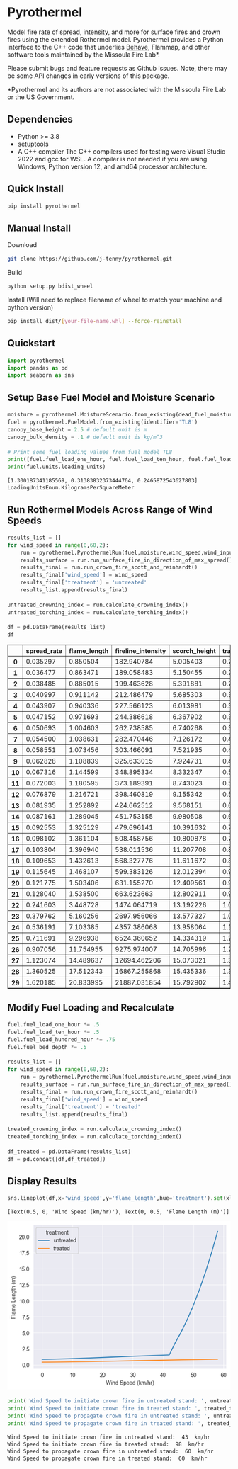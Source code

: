 # Pyrothermel
Model fire rate of spread, intensity, and more for surface fires and crown fires using the extended 
Rothermel model. Pyrothermel provides a Python interface to the C++ code that underlies [Behave](https://github.com/firelab/behave), Flammap, and other 
software tools maintained by the Missoula Fire Lab*.

Please submit bugs and feature requests as Github issues. Note, there may be some API changes in early versions of this package. 

*Pyrothermel and its authors are not associated with the Missoula Fire Lab or the US Government.

## Dependencies
- Python >= 3.8
- setuptools
- A C++ compiler
The C++ compilers used for testing were Visual Studio 2022 and gcc for WSL. 
A compiler is not needed if you are using Windows, Python version 12, and amd64 processor architecture.

## Quick Install
```bash
pip install pyrothermel
```

## Manual Install
Download
```bash
git clone https://github.com/j-tenny/pyrothermel.git
```
Build
```bash
python setup.py bdist_wheel
```
Install (Will need to replace filename of wheel to match your machine and python version)
```bash
pip install dist/[your-file-name.whl] --force-reinstall
```


## Quickstart
```python
import pyrothermel
import pandas as pd
import seaborn as sns
```

## Setup Base Fuel Model and Moisture Scenario


```python
moisture = pyrothermel.MoistureScenario.from_existing(dead_fuel_moisture_class='low',live_fuel_moisture_class='moderate')
fuel = pyrothermel.FuelModel.from_existing(identifier='TL8')
canopy_base_height = 2.5 # default unit is m
canopy_bulk_density = .1 # default unit is kg/m^3

# Print some fuel loading values from fuel model TL8
print([fuel.fuel_load_one_hour, fuel.fuel_load_ten_hour, fuel.fuel_load_hundred_hour])
print(fuel.units.loading_units)

```

    [1.300187341185569, 0.31383832373444764, 0.2465872543627803]
    LoadingUnitsEnum.KilogramsPerSquareMeter
    

## Run Rothermel Models Across Range of Wind Speeds


```python
results_list = []
for wind_speed in range(0,60,2):
    run = pyrothermel.PyrothermelRun(fuel,moisture,wind_speed,wind_input_mode='ten_meter',canopy_base_height=canopy_base_height,canopy_bulk_density=canopy_bulk_density,canopy_cover=.5,canopy_height=20,canopy_ratio=.6)
    results_surface = run.run_surface_fire_in_direction_of_max_spread()
    results_final = run.run_crown_fire_scott_and_reinhardt()
    results_final['wind_speed'] = wind_speed
    results_final['treatment'] = 'untreated'
    results_list.append(results_final)
    
untreated_crowning_index = run.calculate_crowning_index()
untreated_torching_index = run.calculate_torching_index()
    
df = pd.DataFrame(results_list)
df

```




<div>
<style scoped>
    .dataframe tbody tr th:only-of-type {
        vertical-align: middle;
    }

    .dataframe tbody tr th {
        vertical-align: top;
    }

    .dataframe thead th {
        text-align: right;
    }
</style>
<table border="1" class="dataframe">
  <thead>
    <tr style="text-align: right;">
      <th></th>
      <th>spread_rate</th>
      <th>flame_length</th>
      <th>fireline_intensity</th>
      <th>scorch_height</th>
      <th>transition_ratio</th>
      <th>active_ratio</th>
      <th>fire_type</th>
      <th>wind_speed</th>
      <th>treatment</th>
    </tr>
  </thead>
  <tbody>
    <tr>
      <th>0</th>
      <td>0.035297</td>
      <td>0.850504</td>
      <td>182.940784</td>
      <td>5.005403</td>
      <td>0.274758</td>
      <td>0.025974</td>
      <td>Surface</td>
      <td>0</td>
      <td>untreated</td>
    </tr>
    <tr>
      <th>1</th>
      <td>0.036477</td>
      <td>0.863471</td>
      <td>189.058483</td>
      <td>5.150455</td>
      <td>0.283946</td>
      <td>0.033603</td>
      <td>Surface</td>
      <td>2</td>
      <td>untreated</td>
    </tr>
    <tr>
      <th>2</th>
      <td>0.038485</td>
      <td>0.885015</td>
      <td>199.463628</td>
      <td>5.391881</td>
      <td>0.299574</td>
      <td>0.046541</td>
      <td>Surface</td>
      <td>4</td>
      <td>untreated</td>
    </tr>
    <tr>
      <th>3</th>
      <td>0.040997</td>
      <td>0.911142</td>
      <td>212.486479</td>
      <td>5.685303</td>
      <td>0.319133</td>
      <td>0.062713</td>
      <td>Surface</td>
      <td>6</td>
      <td>untreated</td>
    </tr>
    <tr>
      <th>4</th>
      <td>0.043907</td>
      <td>0.940336</td>
      <td>227.566123</td>
      <td>6.013981</td>
      <td>0.341781</td>
      <td>0.081423</td>
      <td>Surface</td>
      <td>8</td>
      <td>untreated</td>
    </tr>
    <tr>
      <th>5</th>
      <td>0.047152</td>
      <td>0.971693</td>
      <td>244.386618</td>
      <td>6.367902</td>
      <td>0.367044</td>
      <td>0.102279</td>
      <td>Surface</td>
      <td>10</td>
      <td>untreated</td>
    </tr>
    <tr>
      <th>6</th>
      <td>0.050693</td>
      <td>1.004603</td>
      <td>262.738585</td>
      <td>6.740268</td>
      <td>0.394606</td>
      <td>0.125023</td>
      <td>Surface</td>
      <td>12</td>
      <td>untreated</td>
    </tr>
    <tr>
      <th>7</th>
      <td>0.054500</td>
      <td>1.038631</td>
      <td>282.470446</td>
      <td>7.126172</td>
      <td>0.424242</td>
      <td>0.149466</td>
      <td>Surface</td>
      <td>14</td>
      <td>untreated</td>
    </tr>
    <tr>
      <th>8</th>
      <td>0.058551</td>
      <td>1.073456</td>
      <td>303.466091</td>
      <td>7.521935</td>
      <td>0.455775</td>
      <td>0.175465</td>
      <td>Surface</td>
      <td>16</td>
      <td>untreated</td>
    </tr>
    <tr>
      <th>9</th>
      <td>0.062828</td>
      <td>1.108839</td>
      <td>325.633015</td>
      <td>7.924731</td>
      <td>0.489067</td>
      <td>0.202906</td>
      <td>Surface</td>
      <td>18</td>
      <td>untreated</td>
    </tr>
    <tr>
      <th>10</th>
      <td>0.067316</td>
      <td>1.144599</td>
      <td>348.895334</td>
      <td>8.332347</td>
      <td>0.524005</td>
      <td>0.231694</td>
      <td>Surface</td>
      <td>20</td>
      <td>untreated</td>
    </tr>
    <tr>
      <th>11</th>
      <td>0.072003</td>
      <td>1.180595</td>
      <td>373.189391</td>
      <td>8.743023</td>
      <td>0.560492</td>
      <td>0.261751</td>
      <td>Surface</td>
      <td>22</td>
      <td>untreated</td>
    </tr>
    <tr>
      <th>12</th>
      <td>0.076879</td>
      <td>1.216721</td>
      <td>398.460819</td>
      <td>9.155342</td>
      <td>0.598447</td>
      <td>0.293011</td>
      <td>Surface</td>
      <td>24</td>
      <td>untreated</td>
    </tr>
    <tr>
      <th>13</th>
      <td>0.081935</td>
      <td>1.252892</td>
      <td>424.662512</td>
      <td>9.568151</td>
      <td>0.637799</td>
      <td>0.325414</td>
      <td>Surface</td>
      <td>26</td>
      <td>untreated</td>
    </tr>
    <tr>
      <th>14</th>
      <td>0.087161</td>
      <td>1.289045</td>
      <td>451.753155</td>
      <td>9.980508</td>
      <td>0.678487</td>
      <td>0.358909</td>
      <td>Surface</td>
      <td>28</td>
      <td>untreated</td>
    </tr>
    <tr>
      <th>15</th>
      <td>0.092553</td>
      <td>1.325129</td>
      <td>479.696141</td>
      <td>10.391632</td>
      <td>0.720454</td>
      <td>0.393453</td>
      <td>Surface</td>
      <td>30</td>
      <td>untreated</td>
    </tr>
    <tr>
      <th>16</th>
      <td>0.098102</td>
      <td>1.361104</td>
      <td>508.458756</td>
      <td>10.800878</td>
      <td>0.763653</td>
      <td>0.429003</td>
      <td>Surface</td>
      <td>32</td>
      <td>untreated</td>
    </tr>
    <tr>
      <th>17</th>
      <td>0.103804</td>
      <td>1.396940</td>
      <td>538.011536</td>
      <td>11.207708</td>
      <td>0.808038</td>
      <td>0.465524</td>
      <td>Surface</td>
      <td>34</td>
      <td>untreated</td>
    </tr>
    <tr>
      <th>18</th>
      <td>0.109653</td>
      <td>1.432613</td>
      <td>568.327776</td>
      <td>11.611672</td>
      <td>0.853570</td>
      <td>0.502983</td>
      <td>Surface</td>
      <td>36</td>
      <td>untreated</td>
    </tr>
    <tr>
      <th>19</th>
      <td>0.115645</td>
      <td>1.468107</td>
      <td>599.383126</td>
      <td>12.012394</td>
      <td>0.900212</td>
      <td>0.541350</td>
      <td>Surface</td>
      <td>38</td>
      <td>untreated</td>
    </tr>
    <tr>
      <th>20</th>
      <td>0.121775</td>
      <td>1.503406</td>
      <td>631.155270</td>
      <td>12.409561</td>
      <td>0.947930</td>
      <td>0.580597</td>
      <td>Surface</td>
      <td>40</td>
      <td>untreated</td>
    </tr>
    <tr>
      <th>21</th>
      <td>0.128040</td>
      <td>1.538500</td>
      <td>663.623663</td>
      <td>12.802911</td>
      <td>0.996695</td>
      <td>0.620699</td>
      <td>Surface</td>
      <td>42</td>
      <td>untreated</td>
    </tr>
    <tr>
      <th>22</th>
      <td>0.241603</td>
      <td>3.448728</td>
      <td>1474.064719</td>
      <td>13.192226</td>
      <td>1.046476</td>
      <td>0.661632</td>
      <td>Torching</td>
      <td>44</td>
      <td>untreated</td>
    </tr>
    <tr>
      <th>23</th>
      <td>0.379762</td>
      <td>5.160256</td>
      <td>2697.956066</td>
      <td>13.577327</td>
      <td>1.097248</td>
      <td>0.703375</td>
      <td>Torching</td>
      <td>46</td>
      <td>untreated</td>
    </tr>
    <tr>
      <th>24</th>
      <td>0.536191</td>
      <td>7.103385</td>
      <td>4357.386068</td>
      <td>13.958064</td>
      <td>1.148986</td>
      <td>0.745907</td>
      <td>Torching</td>
      <td>48</td>
      <td>untreated</td>
    </tr>
    <tr>
      <th>25</th>
      <td>0.711691</td>
      <td>9.296938</td>
      <td>6524.360652</td>
      <td>14.334319</td>
      <td>1.201667</td>
      <td>0.789210</td>
      <td>Torching</td>
      <td>50</td>
      <td>untreated</td>
    </tr>
    <tr>
      <th>26</th>
      <td>0.907056</td>
      <td>11.754955</td>
      <td>9275.974007</td>
      <td>14.705996</td>
      <td>1.255270</td>
      <td>0.833266</td>
      <td>Torching</td>
      <td>52</td>
      <td>untreated</td>
    </tr>
    <tr>
      <th>27</th>
      <td>1.123074</td>
      <td>14.489637</td>
      <td>12694.462206</td>
      <td>15.073021</td>
      <td>1.309773</td>
      <td>0.878058</td>
      <td>Torching</td>
      <td>54</td>
      <td>untreated</td>
    </tr>
    <tr>
      <th>28</th>
      <td>1.360525</td>
      <td>17.512343</td>
      <td>16867.255868</td>
      <td>15.435336</td>
      <td>1.365159</td>
      <td>0.923571</td>
      <td>Torching</td>
      <td>56</td>
      <td>untreated</td>
    </tr>
    <tr>
      <th>29</th>
      <td>1.620185</td>
      <td>20.833995</td>
      <td>21887.031854</td>
      <td>15.792902</td>
      <td>1.421409</td>
      <td>0.969790</td>
      <td>Torching</td>
      <td>58</td>
      <td>untreated</td>
    </tr>
  </tbody>
</table>
</div>



## Modify Fuel Loading and Recalculate


```python
fuel.fuel_load_one_hour *= .5
fuel.fuel_load_ten_hour *= .5
fuel.fuel_load_hundred_hour *= .75
fuel.fuel_bed_depth *= .5

results_list = []
for wind_speed in range(0,60,2):
    run = pyrothermel.PyrothermelRun(fuel,moisture,wind_speed,wind_input_mode='ten_meter',canopy_base_height=2.5,canopy_bulk_density=.1,canopy_cover=.5,canopy_height=20,canopy_ratio=.6)
    results_surface = run.run_surface_fire_in_direction_of_max_spread()
    results_final = run.run_crown_fire_scott_and_reinhardt()
    results_final['wind_speed'] = wind_speed
    results_final['treatment'] = 'treated'
    results_list.append(results_final)

treated_crowning_index = run.calculate_crowning_index()
treated_torching_index = run.calculate_torching_index()

df_treated = pd.DataFrame(results_list)
df = pd.concat([df,df_treated])
```

## Display Results


```python
sns.lineplot(df,x='wind_speed',y='flame_length',hue='treatment').set(xlabel='Wind Speed (km/hr)',ylabel='Flame Length (m)')
```




    [Text(0.5, 0, 'Wind Speed (km/hr)'), Text(0, 0.5, 'Flame Length (m)')]




    
![png](example_files/example_8_1.png)
    



```python
print('Wind Speed to initiate crown fire in untreated stand: ', untreated_torching_index, ' km/hr')
print('Wind Speed to initiate crown fire in treated stand: ', treated_torching_index, ' km/hr')
print('Wind Speed to propagate crown fire in untreated stand: ', untreated_crowning_index, ' km/hr')
print('Wind Speed to propagate crown fire in treated stand: ', treated_crowning_index, ' km/hr')
```

    Wind Speed to initiate crown fire in untreated stand:  43  km/hr
    Wind Speed to initiate crown fire in treated stand:  98  km/hr
    Wind Speed to propagate crown fire in untreated stand:  60  km/hr
    Wind Speed to propagate crown fire in treated stand:  60  km/hr
    
